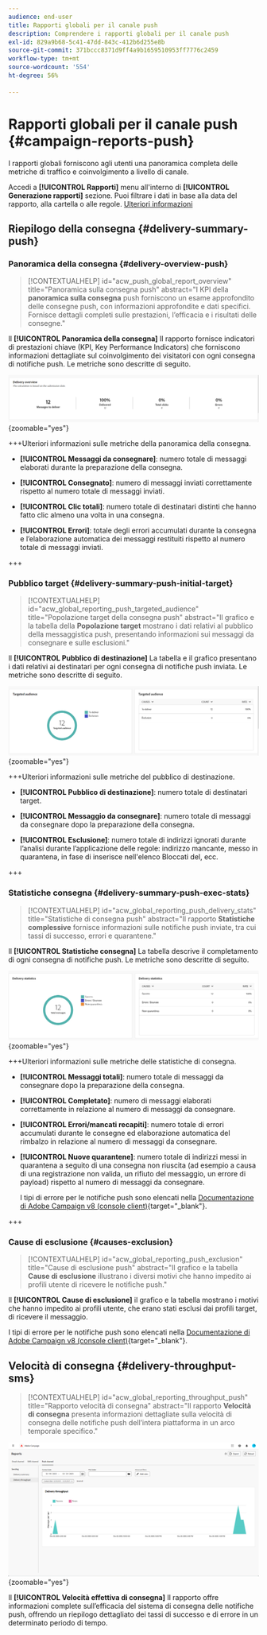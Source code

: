 ```yaml
---
audience: end-user
title: Rapporti globali per il canale push
description: Comprendere i rapporti globali per il canale push
exl-id: 829a9b68-5c41-47dd-843c-412b6d255e8b
source-git-commit: 371bccc8371d9ff4a9b1659510953ff7776c2459
workflow-type: tm+mt
source-wordcount: '554'
ht-degree: 56%

---
```


# Rapporti globali per il canale push {#campaign-reports-push}

I rapporti globali forniscono agli utenti una panoramica completa delle metriche di traffico e coinvolgimento a livello di canale.

Accedi a **[!UICONTROL Rapporti]** menu all&#39;interno di **[!UICONTROL Generazione rapporti]** sezione. Puoi filtrare i dati in base alla data del rapporto, alla cartella o alle regole. [Ulteriori informazioni](global-reports.md)

## Riepilogo della consegna {#delivery-summary-push}

### Panoramica della consegna {#delivery-overview-push}

>[!CONTEXTUALHELP]
>id="acw_push_global_report_overview"
>title="Panoramica sulla consegna push"
>abstract="I KPI della **panoramica sulla consegna** push forniscono un esame approfondito delle consegne push, con informazioni approfondite e dati specifici. Fornisce dettagli completi sulle prestazioni, l’efficacia e i risultati delle consegne."

Il **[!UICONTROL Panoramica della consegna]** Il rapporto fornisce indicatori di prestazioni chiave (KPI, Key Performance Indicators) che forniscono informazioni dettagliate sul coinvolgimento dei visitatori con ogni consegna di notifiche push. Le metriche sono descritte di seguito.

![](assets/global_report_push_delivery_overview.png){zoomable=&quot;yes&quot;}

+++Ulteriori informazioni sulle metriche della panoramica della consegna.

* **[!UICONTROL Messaggi da consegnare]**: numero totale di messaggi elaborati durante la preparazione della consegna.

* **[!UICONTROL Consegnato]**: numero di messaggi inviati correttamente rispetto al numero totale di messaggi inviati.

* **[!UICONTROL Clic totali]**: numero totale di destinatari distinti che hanno fatto clic almeno una volta in una consegna.

* **[!UICONTROL Errori]**: totale degli errori accumulati durante la consegna e l’elaborazione automatica dei messaggi restituiti rispetto al numero totale di messaggi inviati.

+++

### Pubblico target {#delivery-summary-push-initial-target}

>[!CONTEXTUALHELP]
>id="acw_global_reporting_push_targeted_audience"
>title="Popolazione target della consegna push"
>abstract="Il grafico e la tabella della **Popolazione target** mostrano i dati relativi al pubblico della messaggistica push, presentando informazioni sui messaggi da consegnare e sulle esclusioni."

Il **[!UICONTROL Pubblico di destinazione]** La tabella e il grafico presentano i dati relativi ai destinatari per ogni consegna di notifiche push inviata. Le metriche sono descritte di seguito.

![](assets/global_report_push_targeted_audience.png){zoomable=&quot;yes&quot;}

+++Ulteriori informazioni sulle metriche del pubblico di destinazione.

* **[!UICONTROL Pubblico di destinazione]**: numero totale di destinatari target.

* **[!UICONTROL Messaggio da consegnare]**: numero totale di messaggi da consegnare dopo la preparazione della consegna.

* **[!UICONTROL Esclusione]**: numero totale di indirizzi ignorati durante l’analisi durante l’applicazione delle regole: indirizzo mancante, messo in quarantena, in fase di inserisce nell&#39;elenco Bloccati del, ecc.

+++

### Statistiche consegna {#delivery-summary-push-exec-stats}

>[!CONTEXTUALHELP]
>id="acw_global_reporting_push_delivery_stats"
>title="Statistiche di consegna push"
>abstract="Il rapporto **Statistiche complessive** fornisce informazioni sulle notifiche push inviate, tra cui tassi di successo, errori e quarantene."

Il **[!UICONTROL Statistiche consegna]** La tabella descrive il completamento di ogni consegna di notifiche push. Le metriche sono descritte di seguito.

![](assets/global_report_push_delivery_statistics.png){zoomable=&quot;yes&quot;}

+++Ulteriori informazioni sulle metriche delle statistiche di consegna.

* **[!UICONTROL Messaggi totali]**: numero totale di messaggi da consegnare dopo la preparazione della consegna.

* **[!UICONTROL Completato]**: numero di messaggi elaborati correttamente in relazione al numero di messaggi da consegnare.

* **[!UICONTROL Errori/mancati recapiti]**: numero totale di errori accumulati durante le consegne ed elaborazione automatica del rimbalzo in relazione al numero di messaggi da consegnare.

* **[!UICONTROL Nuove quarantene]**: numero totale di indirizzi messi in quarantena a seguito di una consegna non riuscita (ad esempio a causa di una registrazione non valida, un rifiuto del messaggio, un errore di payload) rispetto al numero di messaggi da consegnare.

  I tipi di errore per le notifiche push sono elencati nella [Documentazione di Adobe Campaign v8 (console client)](https://experienceleague.adobe.com/docs/campaign/campaign-v8/send/failures/delivery-failures.html?lang=it#push-error-types){target="_blank"}.

+++

### Cause di esclusione {#causes-exclusion}

>[!CONTEXTUALHELP]
>id="acw_global_reporting_push_exclusion"
>title="Cause di esclusione push"
>abstract="Il grafico e la tabella **Cause di esclusione** illustrano i diversi motivi che hanno impedito ai profili utente di ricevere le notifiche push."

Il **[!UICONTROL Cause di esclusione]** il grafico e la tabella mostrano i motivi che hanno impedito ai profili utente, che erano stati esclusi dai profili target, di ricevere il messaggio.

I tipi di errore per le notifiche push sono elencati nella [Documentazione di Adobe Campaign v8 (console client)](https://experienceleague.adobe.com/docs/campaign/campaign-v8/send/failures/delivery-failures.html?lang=it#push-error-types){target="_blank"}.

## Velocità di consegna {#delivery-throughput-sms}

>[!CONTEXTUALHELP]
>id="acw_global_reporting_throughput_push"
>title="Rapporto velocità di consegna"
>abstract="Il rapporto **Velocità di consegna** presenta informazioni dettagliate sulla velocità di consegna delle notifiche push dell’intera piattaforma in un arco temporale specifico."

![](assets/global_report_push_delivery_throughput.png){zoomable=&quot;yes&quot;}

Il **[!UICONTROL Velocità effettiva di consegna]** Il rapporto offre informazioni complete sull’efficacia del sistema di consegna delle notifiche push, offrendo un riepilogo dettagliato dei tassi di successo e di errore in un determinato periodo di tempo.
